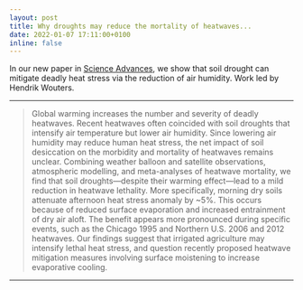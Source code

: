 ```yaml
---
layout: post
title: Why droughts may reduce the mortality of heatwaves...
date: 2022-01-07 17:11:00+0100
inline: false
---
```


In our new paper in <a href="https://doi.org/10.1126/sciadv.abe6653">Science Advances</a>, we show that soil drought can mitigate deadly heat stress via the reduction of air humidity. Work led by Hendrik Wouters.

***

> Global warming increases the number and severity of deadly heatwaves. Recent heatwaves often coincided with soil droughts that intensify air temperature but lower air humidity. Since lowering air humidity may reduce human heat stress, the net impact of soil desiccation on the morbidity and mortality of heatwaves remains unclear. Combining weather balloon and satellite observations, atmospheric modelling, and meta-analyses of heatwave mortality, we find that soil droughts—despite their warming effect—lead to a mild reduction in heatwave lethality. More specifically, morning dry soils attenuate afternoon heat stress anomaly by ~5%. This occurs because of reduced surface evaporation and increased entrainment of dry air aloft. The benefit appears more pronounced during specific events, such as the Chicago 1995 and Northern U.S. 2006 and 2012 heatwaves. Our findings suggest that irrigated agriculture may intensify lethal heat stress, and question recently proposed heatwave mitigation measures involving surface moistening to increase evaporative cooling.

***
